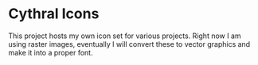 # Cythral Icons
This project hosts my own icon set for various projects.  Right now I am using raster images, eventually I will convert these to vector graphics and make it into a proper font.